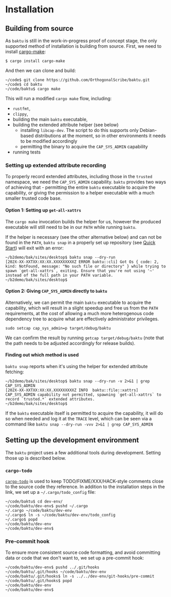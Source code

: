 # Installation

## Building from source

As `baktu` is still in the work-in-progress proof of concept stage, the only supported method of installation is building from source. First, we need to install [cargo-make](https://github.com/sagiegurari/cargo-make):

```console
$ cargo install cargo-make
```

And then we can clone and build:

```console
~/code$ git clone https://github.com/OrthogonalScribe/baktu.git
~/code$ cd baktu
~/code/baktu$ cargo make
```

This will run a modified `cargo make` flow, including:
- `rustfmt`,
- `clippy`,
- building the main `baktu` executable,
- building the extended attribute helper (see below)
    - installing `libcap-dev`. The script to do this supports only Debian-based distributions at the moment, so in other environments it needs to be modified accordingly
    - permitting the binary to acquire the `CAP_SYS_ADMIN` capability
- running tests


### Setting up extended attribute recording

To properly record extended attributes, including those in the `trusted` namespace, we need the `CAP_SYS_ADMIN` capability. `baktu` provides two ways of achieving that - permitting the entire `baktu` executable to acquire the capability, or giving the permission to a helper executable with a much smaller trusted code base.


#### Option 1: Setting up `get-all-xattrs`

The `cargo make` invocation builds the helper for us, however the produced executable will still need to be in our `PATH` while running `baktu`.

If the helper is necessary (see the other alternative below) and can not be found in the `PATH`, `baktu snap` in a properly set up repository (see [Quick Start](quick-start.md)) will exit with an error:

```console
~/b2demo/bak/sites/desktop$ baktu snap --dry-run
[202X-XX-XXTXX:XX:XX.XXXXXXXXXZ ERROR baktu::cli] Got Os { code: 2, kind: NotFound, message: "No such file or directory" } while trying to spawn `get-all-xattrs`, exiting. Ensure that you're not using '~' instead of the full path in your PATH variable.
~/b2demo/bak/sites/desktop$
```

#### Option 2: Giving `CAP_SYS_ADMIN` directly to `baktu`

Alternatively, we can permit the main `baktu` executable to acquire the capability, which will result in a slight speedup and free us from the `PATH` requirements, at the cost of allowing a much more heterogenous code dependency tree to acquire what are effectively administrator privileges.

```
sudo setcap cap_sys_admin=p target/debug/baktu
```

We can confirm the result by running `getcap target/debug/baktu` (note that the path needs to be adjusted accordingly for release builds).


#### Finding out which method is used

`baktu snap` reports when it's using the helper for extended attribute fetching:

```console
~/b2demo/bak/sites/desktop$ baktu snap --dry-run -v 2>&1 | grep CAP_SYS_ADMIN
[202X-XX-XXTXX:XX:XX.XXXXXXXXXZ INFO  baktu::file::xattrs] CAP_SYS_ADMIN capability not permitted, spawning `get-all-xattrs` to record `trusted.*` extended attributes.
~/b2demo/bak/sites/desktop$
```

If the `baktu` executable itself is permitted to acquire the capability, it will do so when needed and log it at the `TRACE` level, which can be seen via a command like `baktu snap --dry-run -vvv 2>&1 | grep CAP_SYS_ADMIN`


## Setting up the development environment

The `baktu` project uses a few additional tools during development. Setting those up is described below.


### `cargo-todo`

[`cargo-todo`](https://github.com/ProbablyClem/cargo-todo) is used to keep TODO/FIXME/XXX/HACK-style comments close to the source code they reference. In addition to the installation steps in the link, we set up a `~/.cargo/todo_config` file:

```console
~/code/baktu$ cd dev-env/
~/code/baktu/dev-env$ pushd ~/.cargo
~/.cargo ~/code/baktu/dev-env
~/.cargo$ ln -s ~/code/baktu/dev-env/todo_config
~/.cargo$ popd
~/code/baktu/dev-env
~/code/baktu/dev-env$
```


### Pre-commit hook

To ensure more consistent source code formatting, and avoid committing data or code that we don't want to, we set up a pre-commit hook:

```console
~/code/baktu/dev-env$ pushd ../.git/hooks
~/code/baktu/.git/hooks ~/code/baktu/dev-env
~/code/baktu/.git/hooks$ ln -s ../../dev-env/git-hooks/pre-commit
~/code/baktu/.git/hooks$ popd
~/code/baktu/dev-env
~/code/baktu/dev-env$
```